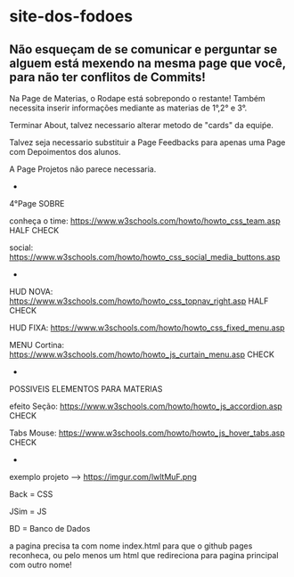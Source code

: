 # site-dos-fodoes

Não esqueçam de se comunicar e perguntar se alguem está mexendo na mesma page que você,
para não ter conflitos de Commits!
---------------------------------------------------------------------------------------
Na Page de Materias, o Rodape está sobrepondo o restante! Também necessita inserir informações mediante as materias de 1°,2° e 3°.

Terminar About, talvez necessario alterar metodo de "cards" da equiṕe.

Talvez seja necessario substituir a Page Feedbacks para apenas uma Page com Depoimentos
dos alunos.

A Page Projetos não parece necessaria.

-

4°Page SOBRE

conheça o time:
https://www.w3schools.com/howto/howto_css_team.asp  HALF CHECK

social:
https://www.w3schools.com/howto/howto_css_social_media_buttons.asp

-

HUD NOVA:
https://www.w3schools.com/howto/howto_css_topnav_right.asp  HALF CHECK

HUD FIXA:
https://www.w3schools.com/howto/howto_css_fixed_menu.asp

MENU Cortina:
https://www.w3schools.com/howto/howto_js_curtain_menu.asp  CHECK

-
POSSIVEIS ELEMENTOS PARA MATERIAS

efeito Seção:
https://www.w3schools.com/howto/howto_js_accordion.asp  CHECK

Tabs Mouse:
https://www.w3schools.com/howto/howto_js_hover_tabs.asp  CHECK

-

exemplo projeto --> https://imgur.com/lwltMuF.png

Back = CSS

JSim = JS

BD = Banco de Dados

a pagina precisa ta com nome index.html para que o github pages reconheca, ou pelo menos um html que redireciona para pagina principal com outro nome!
